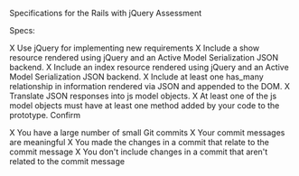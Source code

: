 Specifications for the Rails with jQuery Assessment

Specs:

X Use jQuery for implementing new requirements
X Include a show resource rendered using jQuery and an Active Model Serialization JSON backend.
X Include an index resource rendered using jQuery and an Active Model Serialization JSON backend.
X Include at least one has_many relationship in information rendered via JSON and appended to the DOM.
X Translate JSON responses into js model objects.
X At least one of the js model objects must have at least one method added by your code to the prototype.
Confirm

X You have a large number of small Git commits
X Your commit messages are meaningful
X You made the changes in a commit that relate to the commit message
X You don't include changes in a commit that aren't related to the commit message
